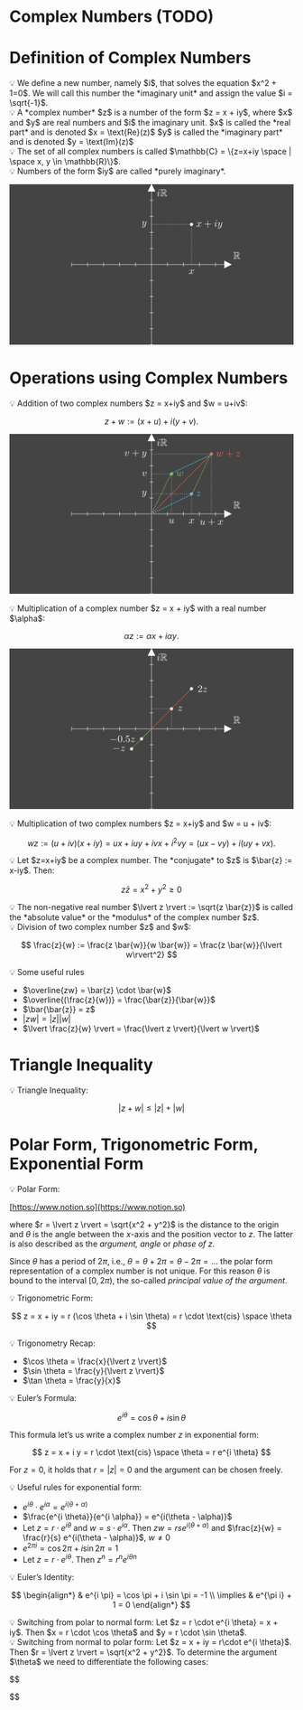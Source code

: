 # Complex Numbers (TODO)

# Definition of Complex Numbers

<aside>
💡 We define a new number, namely $i$, that solves the equation $x^2 + 1=0$. We will call this number the *imaginary unit* and assign the value $i = \sqrt{-1}$.

</aside>

<aside>
💡 A *complex number* $z$ is a number of the form $z = x + iy$, where $x$ and $y$ are real numbers and $i$ the imaginary unit.
$x$ is called the *real part* and is denoted $x = \text{Re}(z)$
$y$ is called the *imaginary part* and is denoted $y = \text{Im}(z)$

</aside>

<aside>
💡 The set of all complex numbers is called $\mathbb{C} = \{z=x+iy \space | \space x, y \in \mathbb{R}\}$.

</aside>

<aside>
💡 Numbers of the form $iy$ are called *purely imaginary*.

![ComplexNumber.png](Complex%20Numbers%20(TODO)/ComplexNumber.png)

</aside>

# Operations using Complex Numbers

<aside>
💡 Addition of two complex numbers $z = x+iy$ and $w = u+iv$:

$$
z + w := (x+u) + i(y+v).
$$

![AdditionOfComplexNumbers_ManimCE_v0.14.0.png](Complex%20Numbers%20(TODO)/AdditionOfComplexNumbers_ManimCE_v0.14.0.png)

</aside>

<aside>
💡 Multiplication of a complex number $z = x + iy$ with a real number $\alpha$:

$$
\alpha z := \alpha x + i \alpha y.
$$

![MultiplicationWithRealNumber.png](Complex%20Numbers%20(TODO)/MultiplicationWithRealNumber.png)

</aside>

<aside>
💡 Multiplication of two complex numbers $z = x+iy$ and $w = u + iv$:

$$
wz :=(u+iv)(x+iy) = ux+iuy+ivx+i^2vy = (ux-vy)+i(uy+vx).
$$

</aside>

<aside>
💡 Let $z=x+iy$ be a complex number. The *conjugate* to $z$ is $\bar{z} := x-iy$. Then:

$$
z \bar{z} = x^2 + y^2 \geq 0
$$

</aside>

<aside>
💡 The non-negative real number  $\lvert z \rvert := \sqrt{z \bar{z}}$ is called the *absolute value* or the *modulus* of the complex number $z$.

</aside>

<aside>
💡 Division of two complex number $z$ and $w$:

$$
\frac{z}{w} := \frac{z \bar{w}}{w \bar{w}} = \frac{z \bar{w}}{\lvert w\rvert^2}
$$

</aside>

<aside>
💡 Some useful rules

- $\overline{zw} = \bar{z} \cdot \bar{w}$
- $\overline{(\frac{z}{w})} = \frac{\bar{z}}{\bar{w}}$
- $\bar{\bar{z}} = z$
- $\lvert zw \rvert = \lvert z \rvert \lvert w \rvert$
- $\lvert \frac{z}{w} \rvert = \frac{\lvert z \rvert}{\lvert w \rvert}$
</aside>

# Triangle Inequality

<aside>
💡 Triangle Inequality:

$$
\lvert z + w \rvert \leq \lvert z \rvert + \lvert w \rvert
$$

</aside>

# Polar Form, Trigonometric Form, Exponential Form

<aside>
💡 Polar Form:

[https://www.notion.so](https://www.notion.so)

where $r = \lvert z \rvert = \sqrt{x^2 + y^2}$ is the distance to the origin and $\theta$ is the angle between the $x$-axis and the position vector to $z$. The latter is also described as the *argument, angle* or *phase of $z$.*

Since $\theta$ has a period of $2 \pi$, i.e., $\theta = \theta + 2\pi = \theta - 2 \pi = ...$ the polar form representation of a complex number is not unique. For this reason $\theta$ is bound to the interval $[0, 2 \pi)$, the so-called *principal value of the argument*.

</aside>

<aside>
💡 Trigonometric Form:

$$
z = x + iy = r (\cos \theta + i \sin \theta) = r \cdot \text{cis} \space \theta
$$

</aside>

<aside>
💡 Trigonometry Recap:

- $\cos \theta = \frac{x}{\lvert z \rvert}$
- $\sin \theta = \frac{y}{\lvert z \rvert}$
- $\tan \theta = \frac{y}{x}$
</aside>

<aside>
💡 Euler’s Formula:

$$
e^{i \theta} = \cos \theta + i \sin \theta
$$

This formula let’s us write a complex number $z$ in exponential form:

$$
z = x + i y = r \cdot \text{cis} \space \theta = r e^{i \theta}
$$

For $z = 0$, it holds that $r = \lvert z \rvert = 0$ and the argument can be chosen freely.

</aside>

<aside>
💡 Useful rules for exponential form:

- $e^{i \theta} \cdot e^{i \alpha} = e^{i(\theta + \alpha)}$
- $\frac{e^{i \theta}}{e^{i \alpha}} = e^{i(\theta - \alpha)}$
- Let $z = r \cdot e^{i \theta}$ and $w = s \cdot e^{i \alpha}$. Then $zw = rse^{i(\theta + \alpha)}$ and $\frac{z}{w} = \frac{r}{s} e^{i(\theta - \alpha)}$, $w \neq 0$
- $e^{2 \pi i} = \cos 2 \pi + i \sin 2 \pi = 1$
- Let $z = r \cdot e^{i \theta}$. Then $z^n = r^n e^{i \theta n}$
</aside>

<aside>
💡 Euler’s Identity:

$$
\begin{align*}
& e^{i \pi} = \cos \pi + i \sin \pi = -1 \\
\implies & e^{\pi i} + 1 = 0
\end{align*}
$$

</aside>

<aside>
💡 Switching from polar to normal form:
Let $z = r \cdot e^{i \theta} = x + iy$. Then $x = r \cdot \cos \theta$ and $y = r \cdot \sin \theta$.

</aside>

<aside>
💡 Switching from normal to polar form:
Let $z = x + iy = r\cdot e^{i \theta}$. Then $r = \lvert z \rvert = \sqrt{x^2 + y^2}$. To determine the argument $\theta$ we need to differentiate the following cases:

$$

$$

</aside>